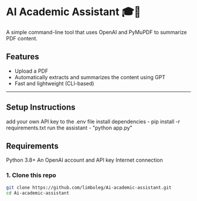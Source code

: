 # AI Academic Assistant 🎓🤖

A simple command-line tool that uses OpenAI and PyMuPDF to summarize PDF content.

## Features
- Upload a PDF
- Automatically extracts and summarizes the content using GPT
- Fast and lightweight (CLI-based)

---

## Setup Instructions
add your own API key to the .env file 
install dependencies - pip install -r requirements.txt
run the assistant - "python app.py"

## Requirements
Python 3.8+
An OpenAI account and API key
Internet connection

### 1. Clone this repo

```bash
git clone https://github.com/limboleg/Ai-academic-assistant.git
cd Ai-academic-assistant
